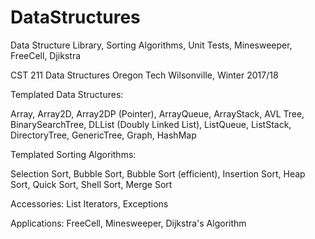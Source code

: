 # DataStructures
Data Structure Library, Sorting Algorithms, Unit Tests, Minesweeper, FreeCell, Djikstra

CST 211 Data Structures Oregon Tech Wilsonville, Winter 2017/18

Templated Data Structures: 

Array,
Array2D,
Array2DP (Pointer),
ArrayQueue,
ArrayStack,
AVL Tree,
BinarySearchTree,
DLList (Doubly Linked List),
ListQueue,
ListStack,
DirectoryTree,
GenericTree,
Graph,
HashMap

Templated Sorting Algorithms:

Selection Sort,
Bubble Sort,
Bubble Sort (efficient),
Insertion Sort,
Heap Sort,
Quick Sort,
Shell Sort,
Merge Sort


Accessories:
List Iterators,
Exceptions

Applications:
FreeCell,
Minesweeper,
Dijkstra's Algorithm
